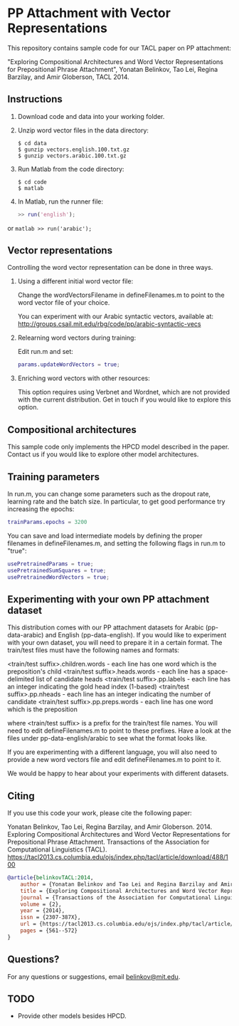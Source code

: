 # PP Attachment with Vector Representations 

This repository contains sample code for our TACL paper on PP attachment:

"Exploring Compositional Architectures and Word Vector Representations for Prepositional Phrase Attachment", Yonatan Belinkov, Tao Lei, Regina Barzilay, and Amir Globerson, TACL 2014.


## Instructions
1. Download code and data into your working folder.

2. Unzip word vector files in the data directory:
    ```
    $ cd data
    $ gunzip vectors.english.100.txt.gz
    $ gunzip vectors.arabic.100.txt.gz
    ```

3. Run Matlab from the code directory:
    ```
    $ cd code
    $ matlab
    ```

4. In Matlab, run the runner file:
    ```matlab
    >> run('english');
    ```
or 
    ```matlab
    >> run('arabic');
    ```



## Vector representations
Controlling the word vector representation can be done in three ways.

1. Using a different initial word vector file:
    
    Change the wordVectorsFilename in defineFilenames.m to point to the word vector file of your choice.

    You can experiment with our Arabic syntactic vectors, available at:
    http://groups.csail.mit.edu/rbg/code/pp/arabic-syntactic-vecs

2. Relearning word vectors during training: 
    
    Edit run.m and set:
    ```matlab
    params.updateWordVectors = true;
    ```

3. Enriching word vectors with other resources:
    
    This option requires using Verbnet and Wordnet, which are not provided with the current distribution. Get in touch if you would like to explore this option.


## Compositional architectures
This sample code only implements the HPCD model described in the paper.
Contact us if you would like to explore other model architectures.


## Training parameters
In run.m, you can change some parameters such as the dropout rate, learning rate and the batch size. In particular, to get good performance try increasing the epochs:
```matlab
trainParams.epochs = 3200
```

You can save and load intermediate models by defining the proper filenames in defineFilenames.m, and setting the following flags in run.m to "true":
```matlab
usePretrainedParams = true;
usePretrainedSumSquares = true;
usePretrainedWordVectors = true;
```


## Experimenting with your own PP attachment dataset
This distribution comes with our PP attachment datasets for Arabic (pp-data-arabic) and English (pp-data-english). If you would like to experiment with your own dataset, you will need to prepare it in a certain format. The train/test files must have the following names and formats:

<train/test suffix>.children.words - each line has one word which is the preposition's child
<train/test suffix>.heads.words - each line has a space-delimited list of candidate heads 
<train/test suffix>.pp.labels - each line has an integer indicating the gold head index (1-based)
<train/test suffix>.pp.nheads - each line has an integer indicating the number of candidate 
<train/test suffix>.pp.preps.words - each line has one word which is the preposition

where <train/test suffix> is a prefix for the train/test file names. You will need to edit defineFilenames.m to point to these prefixes.
Have a look at the files under pp-data-english/arabic to see what the format looks like.

If you are experimenting with a different language, you will also need to provide a new word vectors file and edit defineFilenames.m to point to it. 

We would be happy to hear about your experiments with different datasets.  


## Citing
If you use this code your work, please cite the following paper:

Yonatan Belinkov, Tao Lei, Regina Barzilay, and Amir Globerson. 2014. Exploring Compositional Architectures and Word Vector Representations for Prepositional Phrase Attachment. Transactions of the Association for Computational Linguistics (TACL).
https://tacl2013.cs.columbia.edu/ojs/index.php/tacl/article/download/488/100

```bib
@article{belinkovTACL:2014,
	author = {Yonatan Belinkov and Tao Lei and Regina Barzilay and Amir Globerson},
	title = {Exploring Compositional Architectures and Word Vector Representations for Prepositional Phrase Attachment},
	journal = {Transactions of the Association for Computational Linguistics},
	volume = {2},
	year = {2014},
	issn = {2307-387X},
	url = {https://tacl2013.cs.columbia.edu/ojs/index.php/tacl/article/view/488},
	pages = {561--572}
}
```



## Questions?
For any questions or suggestions, email belinkov@mit.edu.

## TODO
* Provide other models besides HPCD.

